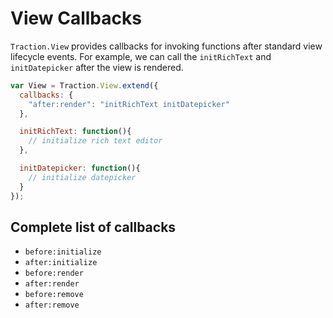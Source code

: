 # View Callbacks

`Traction.View` provides callbacks for invoking functions after standard view lifecycle events. For example, we can call the `initRichText` and `initDatepicker` after the view is rendered.

```JavaScript
var View = Traction.View.extend({
  callbacks: {
    "after:render": "initRichText initDatepicker"
  },

  initRichText: function(){
    // initialize rich text editor
  },

  initDatepicker: function(){
    // initialize datepicker
  }
});
```

## Complete list of callbacks

- `before:initialize`
- `after:initialize`
- `before:render`
- `after:render`
- `before:remove`
- `after:remove`
